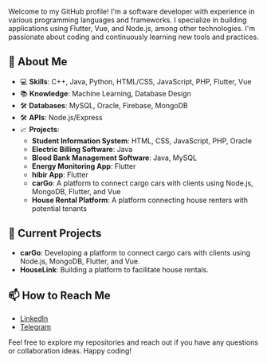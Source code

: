 Welcome to my GitHub profile! I'm a software developer with experience in various programming languages and frameworks. I specialize in building applications using Flutter, Vue, and Node.js, among other technologies. I'm passionate about coding and continuously learning new tools and practices.

## 🚀 About Me

- 💻 **Skills**: C++, Java, Python, HTML/CSS, JavaScript, PHP, Flutter, Vue
- 📚 **Knowledge**: Machine Learning, Database Design
- 🛠️ **Databases**: MySQL, Oracle, Firebase, MongoDB
- 🛠️ **APIs**: Node.js/Express
- 📈 **Projects**:
  - **Student Information System**: HTML, CSS, JavaScript, PHP, Oracle
  - **Electric Billing Software**: Java
  - **Blood Bank Management Software**: Java, MySQL
  - **Energy Monitoring App**: Flutter
  - **hibir App**: Flutter
  - **carGo**: A platform to connect cargo cars with clients using Node.js, MongoDB, Flutter, and Vue
  - **House Rental Platform**: A platform connecting house renters with potential tenants

## 🌟 Current Projects

- **carGo**: Developing a platform to connect cargo cars with clients using Node.js, MongoDB, Flutter, and Vue.
- **HouseLink**: Building a platform to facilitate house rentals.

## 📫 How to Reach Me

- [LinkedIn](https://www.linkedin.com/in/tekalign-getachew-9305322a6/)
- [Telegram](https://t.me/tekalignGA)

Feel free to explore my repositories and reach out if you have any questions or collaboration ideas. Happy coding!
